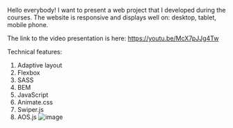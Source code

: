 Hello everybody! I want to present a web project that I developed during the courses. The website is responsive and displays well on: desktop, tablet, mobile phone.

The link to the video presentation is here: 
https://youtu.be/McX7pJJg4Tw

Technical features:
1. Adaptive layout
2. Flexbox
3. SASS
4. BEM
5. JavaScript
6. Animate.css
7. Swiper.js
8. AOS.js
![image](https://user-images.githubusercontent.com/87872240/201488721-15d7f738-6ce8-4540-a607-07a3c5724596.png)
